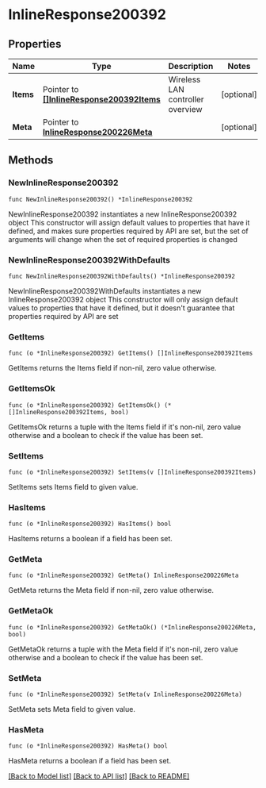 # InlineResponse200392

## Properties

Name | Type | Description | Notes
------------ | ------------- | ------------- | -------------
**Items** | Pointer to [**[]InlineResponse200392Items**](InlineResponse200392Items.md) | Wireless LAN controller overview | [optional] 
**Meta** | Pointer to [**InlineResponse200226Meta**](InlineResponse200226Meta.md) |  | [optional] 

## Methods

### NewInlineResponse200392

`func NewInlineResponse200392() *InlineResponse200392`

NewInlineResponse200392 instantiates a new InlineResponse200392 object
This constructor will assign default values to properties that have it defined,
and makes sure properties required by API are set, but the set of arguments
will change when the set of required properties is changed

### NewInlineResponse200392WithDefaults

`func NewInlineResponse200392WithDefaults() *InlineResponse200392`

NewInlineResponse200392WithDefaults instantiates a new InlineResponse200392 object
This constructor will only assign default values to properties that have it defined,
but it doesn't guarantee that properties required by API are set

### GetItems

`func (o *InlineResponse200392) GetItems() []InlineResponse200392Items`

GetItems returns the Items field if non-nil, zero value otherwise.

### GetItemsOk

`func (o *InlineResponse200392) GetItemsOk() (*[]InlineResponse200392Items, bool)`

GetItemsOk returns a tuple with the Items field if it's non-nil, zero value otherwise
and a boolean to check if the value has been set.

### SetItems

`func (o *InlineResponse200392) SetItems(v []InlineResponse200392Items)`

SetItems sets Items field to given value.

### HasItems

`func (o *InlineResponse200392) HasItems() bool`

HasItems returns a boolean if a field has been set.

### GetMeta

`func (o *InlineResponse200392) GetMeta() InlineResponse200226Meta`

GetMeta returns the Meta field if non-nil, zero value otherwise.

### GetMetaOk

`func (o *InlineResponse200392) GetMetaOk() (*InlineResponse200226Meta, bool)`

GetMetaOk returns a tuple with the Meta field if it's non-nil, zero value otherwise
and a boolean to check if the value has been set.

### SetMeta

`func (o *InlineResponse200392) SetMeta(v InlineResponse200226Meta)`

SetMeta sets Meta field to given value.

### HasMeta

`func (o *InlineResponse200392) HasMeta() bool`

HasMeta returns a boolean if a field has been set.


[[Back to Model list]](../README.md#documentation-for-models) [[Back to API list]](../README.md#documentation-for-api-endpoints) [[Back to README]](../README.md)


